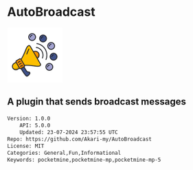 # AutoBroadcast
<img src="https://raw.githubusercontent.com/Akari-my/AutoBroadcast/e902578d84560a3287b94381ece830921389940b/icon.png" width="128" height="128" />

## A plugin that sends broadcast messages
```properties
Version: 1.0.0
    API: 5.0.0
    Updated: 23-07-2024 23:57:55 UTC
Repo: https://github.com/Akari-my/AutoBroadcast
License: MIT
Categories: General,Fun,Informational
Keywords: pocketmine,pocketmine-mp,pocketmine-mp-5
```